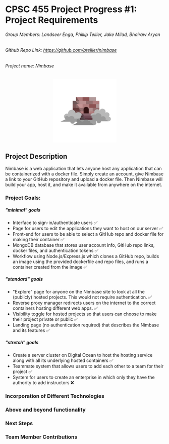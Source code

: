 # CPSC 455 Project Progress #1: Project Requirements

###### Group Members: Landseer Enga, Phillip Tellier, Jake Milad, Bhairaw Aryan
###### Github Repo Link: https://github.com/ptellier/nimbase
###### Project name: *Nimbase*

<p align="center">
<img alt="Nimbase icon" src="readme/nimbase_icon.png" width="200px">
</p>

## Project Description

Nimbase is a web application that lets anyone host any application that can be containerized with a docker file.
Simply create an account, give Nimbase a link to your GitHub repository and upload a docker file.
Then Nimbase will build your app, host it, and make it available from anywhere on the internet.

### Project Goals:

##### "minimal" goals
- Interface to sign-in/authenticate users ✅
- Page for users to edit the applications they want to host on our server ✅
- Front-end for users to be able to select a GitHub repo and docker file for making their container ✅
- MongoDB database that stores user account info, GitHub repo links, docker files, and authentication tokens ✅
- Workflow using Node.js/Express.js which clones a GitHub repo, builds an image using the provided dockerfile and repo files, and runs a container created from the image ✅

##### "standard" goals
- "Explore" page for anyone on the Nimbase site to look at all the (publicly) hosted projects. This would not require authentication. ✅
- Reverse proxy manager redirects users on the internet to the correct containers hosting different web apps. ✅
- Visibility toggle for hosted projects so that users can choose to make their project private or public ✅
- Landing page (no authentication required) that describes the Nimbase and its features ✅ 

##### "stretch" goals
- Create a server cluster on Digital Ocean to host the hosting service along with all its underlying hosted containers ✅
- Teammate system that allows users to add each other to a team for their project ✅
- System for users to create an enterprise in which only they have the authority to add instructors ❌

### Incorporation of Different Technologies

### Above and beyond functionality

### Next Steps

### Team Member Contributions